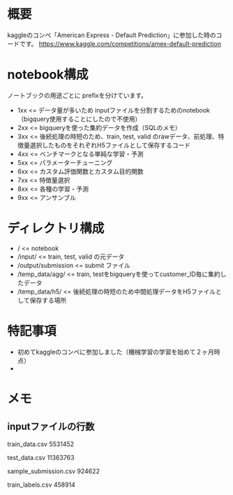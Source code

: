 # 概要

kaggleのコンペ「American Express - Default Prediction」に参加した時のコードです。
https://www.kaggle.com/competitions/amex-default-prediction

# notebook構成
ノートブックの用途ごとに prefixを分けています。

- 1xx <= データ量が多いため inputファイルを分割するためのnotebook（bigquery使用することにしたので不使用）
- 2xx <= bigqueryを使った集約データを作成（SQLのメモ）
- 3xx <= 後続処理の時短のため、train, test, valid のrawデータ、前処理、特徴量選択したものをそれぞれH5ファイルとして保存するコード
- 4xx <= ベンチマークとなる単純な学習・予測
- 5xx <= パラメーターチューニング
- 6xx <= カスタム評価関数とカスタム目的関数
- 7xx <= 特徴量選択
- 8xx <= 各種の学習・予測
- 9xx <= アンサンブル


# ディレクトリ構成
- / <= notebook
- /input/ <= train, test, valid の元データ
- /output/submission <= submit ファイル
- /temp_data/agg/ <= train, testをbigqueryを使ってcustomer_ID毎に集約したデータ
- /temp_data/h5/ <= 後続処理の時短のため中間処理データをH5ファイルとして保存する場所


# 特記事項
- 初めてkaggleのコンペに参加しました（機械学習の学習を始めて２ヶ月時点）
- 

# メモ

## inputファイルの行数
train_data.csv
5531452

test_data.csv
11363763

sample_submission.csv
924622

train_labels.csv
458914


